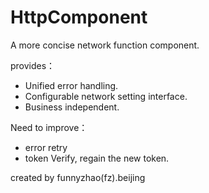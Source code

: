 # HttpComponent
A more concise network function component.

provides：
- Unified error handling.
- Configurable network setting interface.
- Business independent.

Need to improve：
- error retry
- token Verify, regain the new token.



created by funnyzhao(fz).beijing
